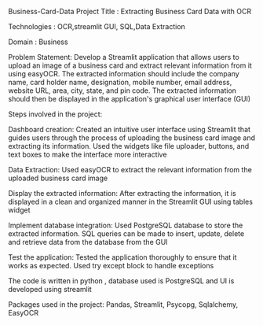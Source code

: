 Business-Card-Data
Project Title : Extracting Business Card Data with OCR

Technologies : OCR,streamlit GUI, SQL,Data Extraction

Domain : Business

Problem Statement: Develop a Streamlit application that allows users to upload an image of a business card and extract relevant information from it using easyOCR. The extracted information should include the company name, card holder name, designation, mobile number, email address, website URL, area, city, state, and pin code. The extracted information should then be displayed in the application's graphical user interface (GUI)

Steps involved in the project:

Dashboard creation: Created an intuitive user interface using Streamlit that guides users through the process of uploading the business card image and extracting its information. Used the widgets like file uploader, buttons, and text boxes to make the interface more interactive

Data Extraction: Used easyOCR to extract the relevant information from the uploaded business card image

Display the extracted information: After extracting the information, it is displayed in a clean and organized manner in the Streamlit GUI using tables widget

Implement database integration: Used PostgreSQL database to store the extracted information. SQL queries can be made to insert, update, delete and retrieve data from the database from the GUI

Test the application: Tested the application thoroughly to ensure that it works as expected. Used try except block to handle exceptions

The code is written in python , database used is PostgreSQL and UI is developed using streamlit

Packages used in the project: Pandas, Streamlit, Psycopg, Sqlalchemy, EasyOCR
